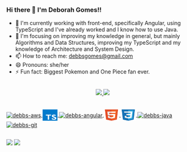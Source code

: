 ### Hi there 👋 I'm Deborah Gomes!!

- 🔭 I'm currently working with front-end, specifically Angular, using TypeScript and I've already worked and I know how to use Java.
- 🌱 I'm focusing on improving my knowledge in general, but mainly Algorithms and Data Structures, improving my TypeScript and my knowledge of Architecture and System Design.
- 📫 How to reach me: debbsgomes@gmail.com
- 😄 Pronouns: she/her
- ⚡ Fun fact: Biggest Pokemon and One Piece fan ever.
<br>

<div align="center">
  <a href="https://github.com/debbsgomes">
  <img height="180em" src="https://github-readme-stats.vercel.app/api?username=debbsgomes&show_icons=true&theme=dark&include_all_commits=true&count_private=true"/>
  <img height="180em" src="https://github-readme-stats.vercel.app/api/top-langs/?username=debbsgomes&layout=compact&langs_count=8&theme=dark"/>
</div>
<br>

<div style="display: inline_block"><br>
  <img align="center" alt="debbs-aws" height="30" width="40" src="https://cdn.jsdelivr.net/gh/devicons/devicon/icons/amazonwebservices/amazonwebservices-original.svg">
  <img align="center" alt="debbs-ts" height="30" width="40" src="https://raw.githubusercontent.com/devicons/devicon/master/icons/typescript/typescript-plain.svg">
  <img align="center" alt="debbs-angular" height="30" width="40" src="https://cdn.jsdelivr.net/gh/devicons/devicon/icons/angularjs/angularjs-original.svg">
  <img align="center" alt="debbs-html" height="30" width="40" src="https://raw.githubusercontent.com/devicons/devicon/master/icons/html5/html5-original.svg">
  <img align="center" alt="debbs-css" height="30" width="40" src="https://raw.githubusercontent.com/devicons/devicon/master/icons/css3/css3-original.svg">
  <img align="center" alt="debbs-java" height="30" width="40" src="https://cdn.jsdelivr.net/gh/devicons/devicon/icons/java/java-original.svg">
  <img align="center" alt="debbs-git" height="30" width="40" src="https://cdn.jsdelivr.net/gh/devicons/devicon/icons/git/git-original.svg">
</div>
  
  ##
 
<div> 
   <a href = "mailto:debbsgomes@gmail.com"><img src="https://img.shields.io/badge/-Gmail-%23333?style=for-the-badge&logo=gmail&logoColor=red" target="_blank"></a>
  <a href="https://www.linkedin.com/in/deborahgomes123/" target="_blank"><img src="https://img.shields.io/badge/-LinkedIn-%230077B5?style=for-the-badge&logo=linkedin&logoColor=white" target="_blank"></a> 
 
  
 
</div>
